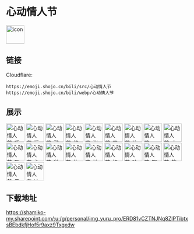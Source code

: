 # 心动情人节
<img src="https://emoji.shojo.cn/bili/src/心动情人节/icon.png" width="50" height="50" alt="icon">

## 链接
Cloudflare:
```
https://emoji.shojo.cn/bili/src/心动情人节
https://emoji.shojo.cn/bili/webp/心动情人节
```
## 展示
<img src="https://emoji.shojo.cn/bili/src/心动情人节/心动情人节-呼呼.png" width="50" height="50" alt="心动情人节-呼呼">
<img src="https://emoji.shojo.cn/bili/src/心动情人节/心动情人节-捧花.png" width="50" height="50" alt="心动情人节-捧花">
<img src="https://emoji.shojo.cn/bili/src/心动情人节/心动情人节-邀请.png" width="50" height="50" alt="心动情人节-邀请">
<img src="https://emoji.shojo.cn/bili/src/心动情人节/心动情人节-悠闲.png" width="50" height="50" alt="心动情人节-悠闲">
<img src="https://emoji.shojo.cn/bili/src/心动情人节/心动情人节-张嘴恰.png" width="50" height="50" alt="心动情人节-张嘴恰">
<img src="https://emoji.shojo.cn/bili/src/心动情人节/心动情人节-害羞.png" width="50" height="50" alt="心动情人节-害羞">
<img src="https://emoji.shojo.cn/bili/src/心动情人节/心动情人节-让我瞅瞅.png" width="50" height="50" alt="心动情人节-让我瞅瞅">
<img src="https://emoji.shojo.cn/bili/src/心动情人节/心动情人节-nono.png" width="50" height="50" alt="心动情人节-nono">
<img src="https://emoji.shojo.cn/bili/src/心动情人节/心动情人节-大惊失色.png" width="50" height="50" alt="心动情人节-大惊失色">
<img src="https://emoji.shojo.cn/bili/src/心动情人节/心动情人节-吸溜吸溜.png" width="50" height="50" alt="心动情人节-吸溜吸溜">
<img src="https://emoji.shojo.cn/bili/src/心动情人节/心动情人节-心意礼物.png" width="50" height="50" alt="心动情人节-心意礼物">
<img src="https://emoji.shojo.cn/bili/src/心动情人节/心动情人节-送礼.png" width="50" height="50" alt="心动情人节-送礼">
<img src="https://emoji.shojo.cn/bili/src/心动情人节/心动情人节-比心.png" width="50" height="50" alt="心动情人节-比心">
<img src="https://emoji.shojo.cn/bili/src/心动情人节/心动情人节-拍照.png" width="50" height="50" alt="心动情人节-拍照">
<img src="https://emoji.shojo.cn/bili/src/心动情人节/心动情人节-抱枕.png" width="50" height="50" alt="心动情人节-抱枕">
<img src="https://emoji.shojo.cn/bili/src/心动情人节/心动情人节-哈欠.png" width="50" height="50" alt="心动情人节-哈欠">
<img src="https://emoji.shojo.cn/bili/src/心动情人节/心动情人节-期待.png" width="50" height="50" alt="心动情人节-期待">
<img src="https://emoji.shojo.cn/bili/src/心动情人节/心动情人节-等待.png" width="50" height="50" alt="心动情人节-等待">
<img src="https://emoji.shojo.cn/bili/src/心动情人节/心动情人节-示爱.png" width="50" height="50" alt="心动情人节-示爱">
<img src="https://emoji.shojo.cn/bili/src/心动情人节/心动情人节-冰淇淋.png" width="50" height="50" alt="心动情人节-冰淇淋">

## 下载地址

https://shamiko-my.sharepoint.com/:u:/g/personal/img_yuru_pro/ERD81vCZTNJNq8ZlPTibtxsBEbdkfjHof5r9axz9Txgxdw